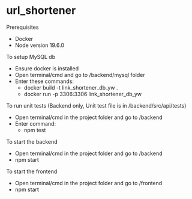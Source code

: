 # url_shortener

Prerequisites
- Docker
- Node version 19.6.0

To setup MySQL db
- Ensure docker is installed
- Open terminal/cmd and go to /backend/mysql folder
- Enter these commands:
    - docker build -t link_shortener_db_yw .
    - docker run -p 3306:3306 link_shortener_db_yw
    
To run unit tests (Backend only, Unit test file is in /backend/src/api/tests)
- Open terminal/cmd in the project folder and go to /backend
- Enter command:
  - npm test

To start the backend
- Open terminal/cmd in the project folder and go to /backend
- npm start

To start the frontend
- Open terminal/cmd in the project folder and go to /frontend
- npm start
